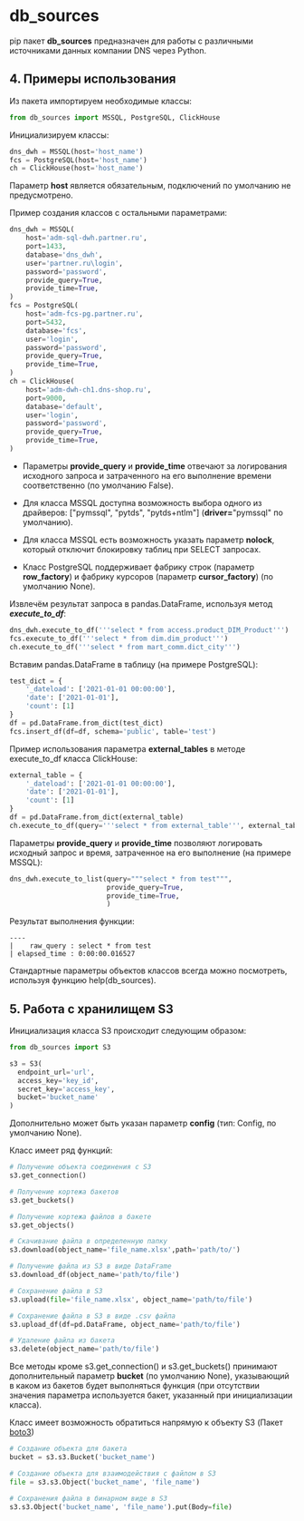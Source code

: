 # db_sources

pip пакет **db_sources** предназначен для работы с различными источниками данных компании DNS через Python.



## 4. Примеры использования

Из пакета импортируем необходимые классы:

```python
from db_sources import MSSQL, PostgreSQL, ClickHouse
```

Инициализируем классы:

```python
dns_dwh = MSSQL(host='host_name')
fcs = PostgreSQL(host='host_name')
ch = ClickHouse(host='host_name')
```

Параметр **host** является обязательным, подключений по умолчанию не предусмотрено. 

Пример создания классов с остальными параметрами:

```python
dns_dwh = MSSQL(
    host='adm-sql-dwh.partner.ru',
    port=1433,
    database='dns_dwh',
    user='partner.ru\login',
    password='password',
    provide_query=True,
    provide_time=True,
)
fcs = PostgreSQL(
    host='adm-fcs-pg.partner.ru',
    port=5432,
    database='fcs',
    user='login',
    password='password',
    provide_query=True,
    provide_time=True,
)
ch = ClickHouse(
    host='adm-dwh-ch1.dns-shop.ru',
    port=9000,
    database='default',
    user='login',
    password='password',
    provide_query=True,
    provide_time=True,
)
```

* Параметры **provide_query** и **provide_time** отвечают за логирования исходного запроса и затраченного на его 
выполнение времени соответственно (по умолчанию False).

* Для класса MSSQL доступна возможность выбора одного из драйверов: ["pymssql", "pytds", "pytds+ntlm"] 
(**driver=**"pymssql" по умолчанию).

* Для класса MSSQL есть возможность указать параметр **nolock**, который отключит блокировку таблиц при SELECT запросах.

* Класс PostgreSQL поддерживает фабрику строк (параметр **row_factory**) и фабрику курсоров 
(параметр **cursor_factory**) (по умолчанию None).

Извлечём результат запроса в pandas.DataFrame, используя метод **_execute_to_df_**:

```python
dns_dwh.execute_to_df('''select * from access.product_DIM_Product''')
fcs.execute_to_df('''select * from dim.dim_product''')
ch.execute_to_df('''select * from mart_comm.dict_city''')
```

Вставим pandas.DataFrame в таблицу (на примере PostgreSQL):

```python
test_dict = {
    '_dateload': ['2021-01-01 00:00:00'],
    'date': ['2021-01-01'],
    'count': [1]
}
df = pd.DataFrame.from_dict(test_dict)
fcs.insert_df(df=df, schema='public', table='test')
```

Пример использования параметра **external_tables** в методе execute_to_df класса ClickHouse:

```python
external_table = {
    '_dateload': ['2021-01-01 00:00:00'],
    'date': ['2021-01-01'],
    'count': [1]
}
df = pd.DataFrame.from_dict(external_table)
ch.execute_to_df(query='''select * from external_table''', external_tables=[(df, 'external_table')])
```

Параметры **provide_query** и **provide_time** позволяют логировать исходный запрос и время, затраченное на его 
выполнение (на примере MSSQL):

```python
dns_dwh.execute_to_list(query="""select * from test""",
                        provide_query=True,
                        provide_time=True,
                        )
```

Результат выполнения функции:

```commandline
----
|    raw_query : select * from test
| elapsed_time : 0:00:00.016527
```
Стандартные параметры объектов классов всегда можно посмотреть, используя функцию help(db_sources).

## 5. Работа с хранилищем S3

Инициализация класса S3 происходит следующим образом:

```python
from db_sources import S3

s3 = S3(
  endpoint_url='url',
  access_key='key_id',
  secret_key='access_key',
  bucket='bucket_name'
)
```

Дополнительно может быть указан параметр **config** (тип: Config, по умолчанию None).

Класс имеет ряд функций:

```python
# Получение объекта соединения с S3
s3.get_connection()

# Получение кортежа бакетов
s3.get_buckets()

# Получение кортежа файлов в бакете
s3.get_objects()

# Скачивание файла в определенную папку
s3.download(object_name='file_name.xlsx',path='path/to/')

# Получение файла из S3 в виде DataFrame
s3.download_df(object_name='path/to/file')

# Сохранение файла в S3
s3.upload(file='file_name.xlsx', object_name='path/to/file')

# Сохранение файла в S3 в виде .csv файла 
s3.upload_df(df=pd.DataFrame, object_name='path/to/file')

# Удаление файла из бакета
s3.delete(object_name='path/to/file')
```
Все методы кроме s3.get_connection() и s3.get_buckets() принимают дополнительный параметр **bucket** (по умолчанию None),
указывающий в каком из бакетов будет выполняться функция (при отсутствии значения параметра используется бакет, 
указанный при инициализации класса).

Класс имеет возможность обратиться напрямую к объекту S3 (Пакет [boto3](https://boto3.amazonaws.com/v1/documentation/api/latest/reference/services/s3.html))

```python
# Создание объекта для бакета
bucket = s3.s3.Bucket('bucket_name')

# Создание объекта для взаимодействия с файлом в S3
file = s3.s3.Object('bucket_name', 'file_name')

# Сохранения файла в бинарном виде в S3
s3.s3.Object('bucket_name', 'file_name').put(Body=file)
```